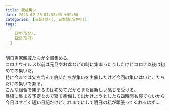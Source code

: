 ```yaml
---
title: 親戚集い
date: 2023-02-25 07:32:03 +09:00
categories: [日記(일기), 日本語(일본어)]
tags:
  [
    日常(일상),
    日記(일기)
  ]
---
```

明日実家親戚たちが全部集める。<br>
コロナウイルス以前は元旦やお盆などの時に集まったりしたけどコロナ以後は初めての集いだ。<br>
特に今までは父を含んで伯父たちが集いを主催したけど今回の集いはいとこたちだけの集いである。<br>
こんな組合で集まるのは初めてだからまた目新しい感じを受ける。<br>
昼頃に集まる予定なので寝て準備して出かけようとしたら四時間も寝てないから今日はすごく短い日記だけどこれまでにして明日の私が頑張ってくれるはず…<br>